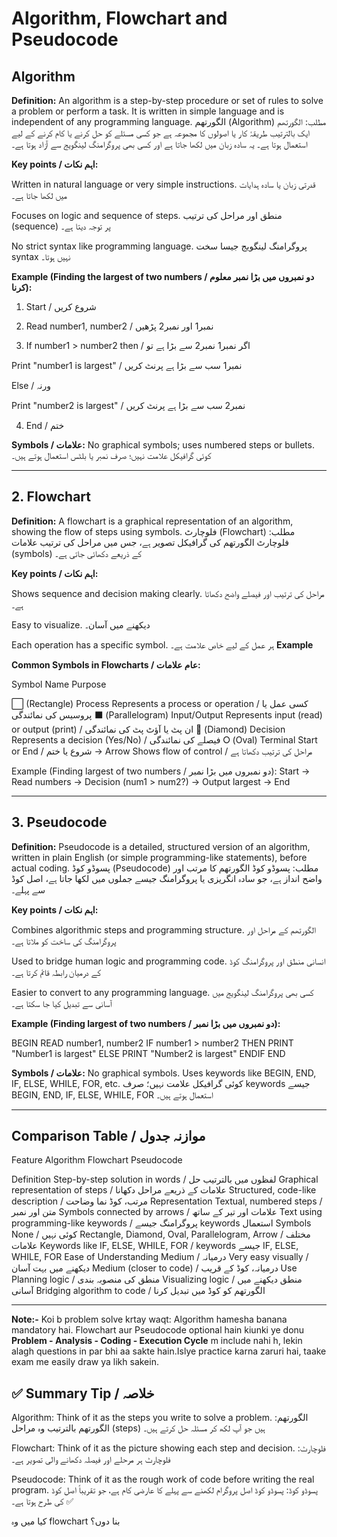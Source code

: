 # Algorithm, Flowchart and Pseudocode 

## Algorithm

**Definition:**
An algorithm is a step-by-step procedure or set of rules to solve a problem or perform a task. It is written in simple language and is independent of any programming language.
الگورتھم (Algorithm)
مطلب: الگورتھم ایک بالترتیب طریقۂ کار یا اصولوں کا مجموعہ ہے جو کسی مسئلے کو حل کرنے یا کام کرنے کے لیے استعمال ہوتا ہے۔ یہ سادہ زبان میں لکھا جاتا ہے اور کسی بھی پروگرامنگ لینگویج سے آزاد ہوتا ہے۔

**Key points / اہم نکات:**

Written in natural language or very simple instructions.
قدرتی زبان یا سادہ ہدایات میں لکھا جاتا ہے۔

Focuses on logic and sequence of steps.
منطق اور مراحل کی ترتیب (sequence) پر توجہ دیتا ہے۔

No strict syntax like programming language.
پروگرامنگ لینگویج جیسا سخت syntax نہیں ہوتا۔


**Example (Finding the largest of two numbers / دو نمبروں میں بڑا نمبر معلوم کرنا):**

1. Start / شروع کریں


2. Read number1, number2 / نمبر1 اور نمبر2 پڑھیں


3. If number1 > number2 then / اگر نمبر1 نمبر2 سے بڑا ہے تو

Print "number1 is largest" / نمبر1 سب سے بڑا ہے پرنٹ کریں

Else / ورنہ

Print "number2 is largest" / نمبر2 سب سے بڑا ہے پرنٹ کریں




4. End / ختم



**Symbols / علامات:**
No graphical symbols; uses numbered steps or bullets.
کوئی گرافیکل علامت نہیں؛ صرف نمبر یا بلٹس استعمال ہوتے ہیں۔


---

## 2. Flowchart 

**Definition:**
A flowchart is a graphical representation of an algorithm, showing the flow of steps using symbols.
فلوچارٹ (Flowchart)
مطلب: فلوچارٹ الگورتھم کی گرافیکل تصویر ہے، جس میں مراحل کی ترتیب علامات (symbols) کے ذریعے دکھائی جاتی ہے۔

**Key points / اہم نکات:**

Shows sequence and decision making clearly.
مراحل کی ترتیب اور فیصلے واضح دکھاتا ہے۔

Easy to visualize.
دیکھنے میں آسان۔

Each operation has a specific symbol.
ہر عمل کے لیے خاص علامت ہے۔
**Example**


**Common Symbols in Flowcharts / عام علامات:**

Symbol	Name	Purpose

⬜ (Rectangle)	Process	Represents a process or operation / کسی عمل یا پروسیس کی نمائندگی
⬛ (Parallelogram)	Input/Output	Represents input (read) or output (print) / ان پٹ یا آؤٹ پٹ کی نمائندگی
🔷 (Diamond)	Decision	Represents a decision (Yes/No) / فیصلے کی نمائندگی
⭘ (Oval)	Terminal	Start or End / شروع یا ختم
→	Arrow	Shows flow of control / مراحل کی ترتیب دکھاتا ہے


Example (Finding largest of two numbers / دو نمبروں میں بڑا نمبر):
Start → Read numbers → Decision (num1 > num2?) → Output largest → End


---

## 3. Pseudocode

**Definition:**
Pseudocode is a detailed, structured version of an algorithm, written in plain English (or simple programming-like statements), before actual coding.
پسوڈو کوڈ (Pseudocode)
مطلب: پسوڈو کوڈ الگورتھم کا مرتب اور واضح انداز ہے، جو سادہ انگریزی یا پروگرامنگ جیسے جملوں میں لکھا جاتا ہے، اصل کوڈ سے پہلے۔

**Key points / اہم نکات:**

Combines algorithmic steps and programming structure.
الگورتھم کے مراحل اور پروگرامنگ کی ساخت کو ملاتا ہے۔

Used to bridge human logic and programming code.
انسانی منطق اور پروگرامنگ کوڈ کے درمیان رابطہ قائم کرتا ہے۔

Easier to convert to any programming language.
کسی بھی پروگرامنگ لینگویج میں آسانی سے تبدیل کیا جا سکتا ہے۔


**Example (Finding largest of two numbers / دو نمبروں میں بڑا نمبر):**

BEGIN
   READ number1, number2
   IF number1 > number2 THEN
       PRINT "Number1 is largest"
   ELSE
       PRINT "Number2 is largest"
   ENDIF
END

**Symbols / علامات:**
No graphical symbols. Uses keywords like BEGIN, END, IF, ELSE, WHILE, FOR, etc.
کوئی گرافیکل علامت نہیں؛ صرف keywords جیسے BEGIN, END, IF, ELSE, WHILE, FOR استعمال ہوتے ہیں۔


---

## Comparison Table / موازنہ جدول

Feature	Algorithm	Flowchart	Pseudocode

Definition	Step-by-step solution in words / لفظوں میں بالترتیب حل	Graphical representation of steps / علامات کے ذریعے مراحل دکھانا	Structured, code-like description / مرتب، کوڈ نما وضاحت
Representation	Textual, numbered steps / متن اور نمبر	Symbols connected by arrows / علامات اور تیر کے ساتھ	Text using programming-like keywords / پروگرامنگ جیسے keywords استعمال
Symbols	None / کوئی نہیں	Rectangle, Diamond, Oval, Parallelogram, Arrow / مختلف علامات	Keywords like IF, ELSE, WHILE, FOR / keywords جیسے IF, ELSE, WHILE, FOR
Ease of Understanding	Medium / درمیانہ	Very easy visually / دیکھنے میں بہت آسان	Medium (closer to code) / درمیانہ، کوڈ کے قریب
Use	Planning logic / منطق کی منصوبہ بندی	Visualizing logic / منطق دیکھنے میں آسانی	Bridging algorithm to code / الگورتھم کو کوڈ میں تبدیل کرنا



---

**Note:-**
Koi b problem solve krtay waqt:
Algorithm hamesha banana mandatory hai.
Flowchart aur Pseudocode optional hain kiunki ye donu **Problem - Analysis - Coding - Execution Cycle** m include nahi h, lekin alagh questions in par bhi aa sakte hain.Islye practice karna zaruri hai, taake exam me easily draw ya likh sakein.


## ✅ Summary Tip / خلاصہ

Algorithm: Think of it as the steps you write to solve a problem.
الگورتھم: الگورتھم بالترتیب وہ مراحل (steps) ہیں جو آپ لکھ کر مسئلہ حل کرتے ہیں۔

Flowchart: Think of it as the picture showing each step and decision.
فلوچارٹ: فلوچارٹ ہر مرحلے اور فیصلہ دکھانے والی تصویر ہے۔

Pseudocode: Think of it as the rough work of code before writing the real program.
پسوڈو کوڈ: پسوڈو کوڈ اصل پروگرام لکھنے سے پہلے کا عارضی کام ہے، جو تقریباً اصل کوڈ کی طرح ہوتا ہے۔ ✅


کیا میں وہ flowchart بنا دوں؟

